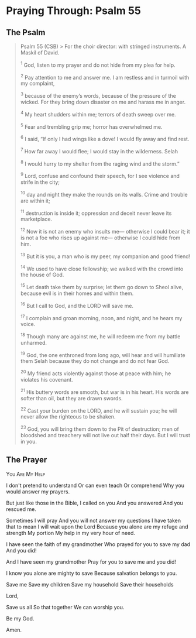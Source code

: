 # Praying Through: Psalm 55

## The Psalm

>Psalm 55 (CSB)  >
><sup></sup> For the choir director: with stringed instruments. A Maskil of David. 
>
><sup>1</sup> God, listen to my prayer and do not hide from my plea for help. 
>
><sup>2</sup> Pay attention to me and answer me. I am restless and in turmoil with my complaint, 
>
><sup>3</sup> because of the enemy’s words, because of the pressure of the wicked. For they bring down disaster on me and harass me in anger. 
>
><sup>4</sup> My heart shudders within me; terrors of death sweep over me. 
>
><sup>5</sup> Fear and trembling grip me; horror has overwhelmed me. 
>
><sup>6</sup> I said, “If only I had wings like a dove! I would fly away and find rest. 
>
><sup>7</sup> How far away I would flee; I would stay in the wilderness. Selah 
>
><sup>8</sup> I would hurry to my shelter from the raging wind and the storm.” 
>
><sup>9</sup> Lord, confuse and confound their speech, for I see violence and strife in the city; 
>
><sup>10</sup> day and night they make the rounds on its walls. Crime and trouble are within it; 
>
><sup>11</sup> destruction is inside it; oppression and deceit never leave its marketplace. 
>
><sup>12</sup> Now it is not an enemy who insults me— otherwise I could bear it; it is not a foe who rises up against me— otherwise I could hide from him. 
>
><sup>13</sup> But it is you, a man who is my peer, my companion and good friend! 
>
><sup>14</sup> We used to have close fellowship; we walked with the crowd into the house of God. 
>
><sup>15</sup> Let death take them by surprise; let them go down to Sheol alive, because evil is in their homes and within them. 
>
><sup>16</sup> But I call to God, and the LORD will save me. 
>
><sup>17</sup> I complain and groan morning, noon, and night, and he hears my voice. 
>
><sup>18</sup> Though many are against me, he will redeem me from my battle unharmed. 
>
><sup>19</sup> God, the one enthroned from long ago, will hear and will humiliate them Selah because they do not change and do not fear God. 
>
><sup>20</sup> My friend acts violently against those at peace with him; he violates his covenant. 
>
><sup>21</sup> His buttery words are smooth, but war is in his heart. His words are softer than oil, but they are drawn swords. 
>
><sup>22</sup> Cast your burden on the LORD, and he will sustain you; he will never allow the righteous to be shaken. 
>
><sup>23</sup> God, you will bring them down to the Pit of destruction; men of bloodshed and treachery will not live out half their days. But I will trust in you.

## The Prayer

<div style="font-variant: small-caps;">
You Are My Help
</div>


I don't pretend to understand
Or can even teach
Or comprehend
Why you would answer my prayers.

But just like those in the Bible,
I called on you
And you answered
And you rescued me.

Sometimes I will pray
And you will not answer my questions
I have taken that to mean
I will wait upon the Lord
Because you alone are my refuge and strength
My portion
My help in my very hour of need.

I have seen the faith of my grandmother
Who prayed for you to save my dad
And you did!

And I have seen my grandmother
Pray for you to save me
and you did!

I know you alone are mighty to save
Because salvation belongs to you.

Save me
Save my children
Save my household
Save their households

Lord,

Save us all
So that together
We can worship you.

Be my God.

Amen.

